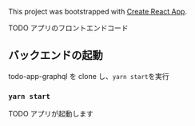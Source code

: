 This project was bootstrapped with [Create React App](https://github.com/facebook/create-react-app).

TODO アプリのフロントエンドコード

## バックエンドの起動

todo-app-graphql を clone し、`yarn start`を実行

### `yarn start`

TODO アプリが起動します
